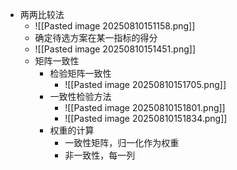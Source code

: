 - 两两比较法
	- ![[Pasted image 20250810151158.png]]
	- 确定待选方案在某一指标的得分
	- ![[Pasted image 20250810151451.png]]
	- 矩阵一致性
		- 检验矩阵一致性
			- ![[Pasted image 20250810151705.png]]
		- 一致性检验方法
			- ![[Pasted image 20250810151801.png]]
			- ![[Pasted image 20250810151834.png]]
		- 权重的计算
			- 一致性矩阵，归一化作为权重
			- 非一致性，每一列